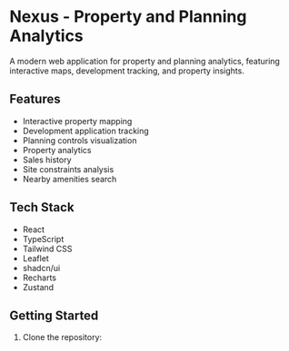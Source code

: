 # Nexus - Property and Planning Analytics

A modern web application for property and planning analytics, featuring interactive maps, development tracking, and property insights.

## Features

- Interactive property mapping
- Development application tracking
- Planning controls visualization
- Property analytics
- Sales history
- Site constraints analysis
- Nearby amenities search

## Tech Stack

- React
- TypeScript
- Tailwind CSS
- Leaflet
- shadcn/ui
- Recharts
- Zustand

## Getting Started

1. Clone the repository:
